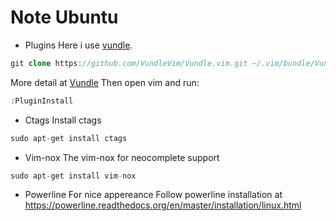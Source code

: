 # Note Ubuntu

* Plugins
Here i use [vundle](https://github.com/VundleVim/Vundle.vim).
```php
git clone https://github.com/VundleVim/Vundle.vim.git ~/.vim/bundle/Vundle.vim
```
More detail at [Vundle](https://github.com/VundleVim/Vundle.vim)
Then open vim and run:
```php
:PluginInstall
```

* Ctags
Install ctags
```php
sudo apt-get install ctags
```

* Vim-nox
The vim-nox for neocomplete support
```php
sudo apt-get install vim-nox
```

* Powerline
For nice appereance
Follow powerline installation at https://powerline.readthedocs.org/en/master/installation/linux.html
